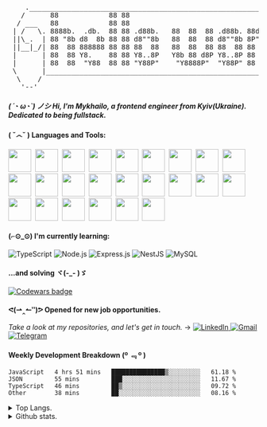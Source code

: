 <pre>
    ._________________________________________________________________________.
   /      88            88 88                                   88     88      \       \\\.  ____  .///
  / ___   88            88 88                                   88     88   ___ \       \ .-'    '-. / 
 | /   \. 8888b.  .db.  88 88 .d88b.   88  88  88 .d88b. 88d888 88  .d888  /   \ |   ./-./.'\__/\__/'.\ 
 ||\_.  | 88 "8b d8  8b 88 88 d8""8b   88  88  88 d8""8b 8P"    88 d8" 88 |  ._/||  <   |:<__><__><__>:|=--
 ||__|_/| 88  88 888888 88 88 88  88   88  88  88 88  88 88     88 88  88 |\_|__||   '\-'\'./  \/  \.'/
 |      | 88  88 Y8.    88 88 Y8..8P   Y8b 88 d8P Y8..8P 88     88 Y8b 88 |      |       / '-.____.-' \
 |      | 88  88  "Y88  88 88 "Y88P"    "Y8888P"  "Y88P" 88     88  "Y888 |      |      ///'        '\\\
 \      |_________________________________________________________________|      /
  \    /                                                                   \    / 
   '--'                                                                     '--'      
</pre>

##### ( ´◔ ω◔`) ノシ Hi, I'm Mykhailo, a frontend engineer from Kyiv(Ukraine). Dedicated to being fullstack.

#### ( ˇ෴ˇ ) Languages and Tools:
<span><img src="https://cdn.jsdelivr.net/gh/devicons/devicon/icons/bash/bash-original.svg" width="46px"></span>&nbsp;
<span><img src="https://cdn.jsdelivr.net/gh/devicons/devicon/icons/bitbucket/bitbucket-original-wordmark.svg" width="46px"></span>&nbsp;
<span><img src="https://cdn.jsdelivr.net/gh/devicons/devicon/icons/css3/css3-original.svg" width="46px"></span>&nbsp;
<span><img src="https://cdn.jsdelivr.net/gh/devicons/devicon/icons/eslint/eslint-original.svg" width="46px"></span>&nbsp;
<span><img src="https://cdn.jsdelivr.net/gh/devicons/devicon/icons/firebase/firebase-plain-wordmark.svg" width="46px"></span>&nbsp;
<span><img src="https://cdn.jsdelivr.net/gh/devicons/devicon/icons/git/git-original.svg" width="46px"></span>&nbsp;
<span><img src="https://cdn.jsdelivr.net/gh/devicons/devicon/icons/gitlab/gitlab-original.svg" width="46px"></span>&nbsp;
<span><img src="https://cdn.jsdelivr.net/gh/devicons/devicon/icons/graphql/graphql-plain.svg" width="46px"></span>&nbsp;
<span><img src="https://cdn.jsdelivr.net/gh/devicons/devicon/icons/heroku/heroku-original.svg" width="46px"></span>&nbsp;
<span><img src="https://cdn.jsdelivr.net/gh/devicons/devicon/icons/html5/html5-original.svg" width="46px"></span>&nbsp;
<span><img src="https://cdn.jsdelivr.net/gh/devicons/devicon/icons/javascript/javascript-original.svg" width="46px"></span>&nbsp;
<span><img src="https://cdn.jsdelivr.net/gh/devicons/devicon/icons/linux/linux-original.svg" width="46px"></span>&nbsp;
<span><img src="https://cdn.jsdelivr.net/gh/devicons/devicon/icons/materialui/materialui-original.svg" width="46px"></span>&nbsp;
<span><img src="https://cdn.jsdelivr.net/gh/devicons/devicon/icons/mongodb/mongodb-original.svg" width="46px"></span>&nbsp;
<span><img src="https://cdn.jsdelivr.net/gh/devicons/devicon/icons/nodejs/nodejs-original.svg" width="46px"></span>&nbsp;
<span><img src="https://cdn.jsdelivr.net/gh/devicons/devicon/icons/npm/npm-original-wordmark.svg" width="46px"></span>&nbsp;
<span><img src="https://cdn.jsdelivr.net/gh/devicons/devicon/icons/react/react-original.svg" width="46px"></span>&nbsp;
<span><img src="https://cdn.jsdelivr.net/gh/devicons/devicon/icons/redux/redux-original.svg" width="46px"></span>&nbsp;
<span><img src="https://cdn.jsdelivr.net/gh/devicons/devicon/icons/sass/sass-original.svg" width="46px"></span>&nbsp;
<span><img src="https://cdn.jsdelivr.net/gh/devicons/devicon/icons/trello/trello-plain.svg" width="46px"></span>&nbsp;
<span><img src="https://cdn.jsdelivr.net/gh/devicons/devicon/icons/typescript/typescript-original.svg" width="46px"></span>&nbsp;
<span><img src="https://cdn.jsdelivr.net/gh/devicons/devicon/icons/ubuntu/ubuntu-plain.svg" width="46px"></span>&nbsp;
<span><img src="https://cdn.jsdelivr.net/gh/devicons/devicon/icons/vscode/vscode-original.svg" width="46px"></span>&nbsp;
<span><img src="https://cdn.jsdelivr.net/gh/devicons/devicon/icons/express/express-original.svg" width="46px"></span>&nbsp;

#### (⌐⊙_⊙) I'm currently learning:
![TypeScript](https://img.shields.io/badge/TypeScript-007ACC?style=for-the-badge&logo=typescript&logoColor=white)
![Node.js](https://img.shields.io/badge/Node.js-339933?style=for-the-badge&logo=nodedotjs&logoColor=white)
![Express.js](https://img.shields.io/badge/express.js-%23404d59.svg?style=for-the-badge&logo=express&logoColor=%2361DAFB)
![NestJS](https://img.shields.io/badge/nestjs-%23E0234E.svg?style=for-the-badge&logo=nestjs&logoColor=white)
![MySQL](https://img.shields.io/badge/mysql-%2300f.svg?style=for-the-badge&logo=mysql&logoColor=white)
#### ...and solving ヾ(-_- )ゞ
  <a target="_blank" href="https://www.codewars.com/users/identityapproved">
      <img alt="Codewars badge" src="https://www.codewars.com/users/identityapproved/badges/large">
  </a>

#### ᕙ(⇀‸↼‶)ᕗ Opened for new job opportunities.
<i>Take a look at my repositories, and let's get in touch.</i> → 
<a target="_blank" href="https://www.linkedin.com/in/identityapproved">
  <img alt="LinkedIn" src="https://img.shields.io/badge/LinkedIn-0077B5?style=for-the-badge&logo=linkedin&logoColor=white"/>
</a>
<a target="_blank" href="mailto:identityapproved@gmail.com">
  <img alt="Gmail" src="https://img.shields.io/badge/Gmail-D14836?style=for-the-badge&logo=gmail&logoColor=white"/>
</a>
<a target="_blank" href="https://t.me/identityapproved">
  <img alt="Telegram" src="https://img.shields.io/badge/Telegram-lightblue?style=for-the-badge&logo=telegram&logoColor=white"/>
</a>

#### Weekly Development Breakdown (º ﹃ º ) 
<!--START_SECTION:waka-->

```text
JavaScript   4 hrs 51 mins   ███████████████▒░░░░░░░░░   61.18 %
JSON         55 mins         ███░░░░░░░░░░░░░░░░░░░░░░   11.67 %
TypeScript   46 mins         ██▒░░░░░░░░░░░░░░░░░░░░░░   09.72 %
Other        38 mins         ██░░░░░░░░░░░░░░░░░░░░░░░   08.16 %
```

<!--END_SECTION:waka-->

<details>
<summary>Top Langs.</summary>
<p align="center">
<img src="https://github-readme-stats.vercel.app/api/top-langs/?username=identityapproved&show_icons=true&theme=github_dark" alt="top-langs" />
</p>
</details>
<details>
<summary>Github stats.</summary>
<p align="center">
<img width="49%" src="https://github-readme-streak-stats.herokuapp.com/?user=identityapproved&theme=tokyonight_duo" />
<img width="49%" src="https://github-readme-stats.vercel.app/api?username=identityapproved&show_icons=true&theme=tokyonight" alt="github-stats" />
</p>
</details>
